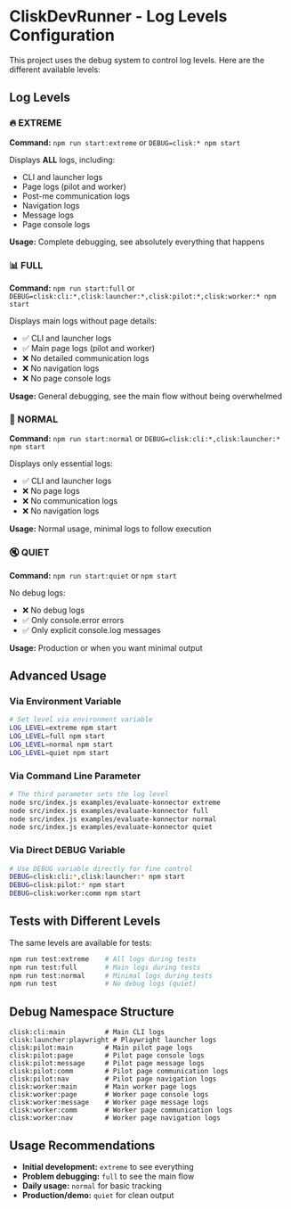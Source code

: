 # CliskDevRunner - Log Levels Configuration

This project uses the debug system to control log levels. Here are the different available levels:

## Log Levels

### 🔥 EXTREME
**Command:** `npm run start:extreme` or `DEBUG=clisk:* npm start`

Displays **ALL** logs, including:
- CLI and launcher logs
- Page logs (pilot and worker)
- Post-me communication logs
- Navigation logs
- Message logs
- Page console logs

**Usage:** Complete debugging, see absolutely everything that happens

### 📊 FULL
**Command:** `npm run start:full` or `DEBUG=clisk:cli:*,clisk:launcher:*,clisk:pilot:*,clisk:worker:* npm start`

Displays main logs without page details:
- ✅ CLI and launcher logs
- ✅ Main page logs (pilot and worker)
- ❌ No detailed communication logs
- ❌ No navigation logs
- ❌ No page console logs

**Usage:** General debugging, see the main flow without being overwhelmed

### 📝 NORMAL
**Command:** `npm run start:normal` or `DEBUG=clisk:cli:*,clisk:launcher:* npm start`

Displays only essential logs:
- ✅ CLI and launcher logs
- ❌ No page logs
- ❌ No communication logs
- ❌ No navigation logs

**Usage:** Normal usage, minimal logs to follow execution

### 🔇 QUIET
**Command:** `npm run start:quiet` or `npm start`

No debug logs:
- ❌ No debug logs
- ✅ Only console.error errors
- ✅ Only explicit console.log messages

**Usage:** Production or when you want minimal output

## Advanced Usage

### Via Environment Variable
```bash
# Set level via environment variable
LOG_LEVEL=extreme npm start
LOG_LEVEL=full npm start
LOG_LEVEL=normal npm start
LOG_LEVEL=quiet npm start
```

### Via Command Line Parameter
```bash
# The third parameter sets the log level
node src/index.js examples/evaluate-konnector extreme
node src/index.js examples/evaluate-konnector full
node src/index.js examples/evaluate-konnector normal
node src/index.js examples/evaluate-konnector quiet
```

### Via Direct DEBUG Variable
```bash
# Use DEBUG variable directly for fine control
DEBUG=clisk:cli:*,clisk:launcher:* npm start
DEBUG=clisk:pilot:* npm start
DEBUG=clisk:worker:comm npm start
```

## Tests with Different Levels

The same levels are available for tests:

```bash
npm run test:extreme    # All logs during tests
npm run test:full       # Main logs during tests
npm run test:normal     # Minimal logs during tests
npm run test            # No debug logs (quiet)
```

## Debug Namespace Structure

```
clisk:cli:main          # Main CLI logs
clisk:launcher:playwright # Playwright launcher logs
clisk:pilot:main        # Main pilot page logs
clisk:pilot:page        # Pilot page console logs
clisk:pilot:message     # Pilot page message logs
clisk:pilot:comm        # Pilot page communication logs
clisk:pilot:nav         # Pilot page navigation logs
clisk:worker:main       # Main worker page logs
clisk:worker:page       # Worker page console logs
clisk:worker:message    # Worker page message logs
clisk:worker:comm       # Worker page communication logs
clisk:worker:nav        # Worker page navigation logs
```

## Usage Recommendations

- **Initial development:** `extreme` to see everything
- **Problem debugging:** `full` to see the main flow
- **Daily usage:** `normal` for basic tracking
- **Production/demo:** `quiet` for clean output 